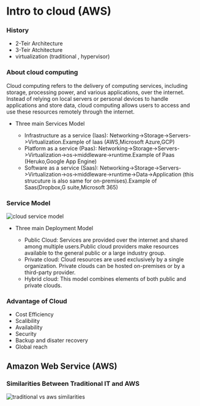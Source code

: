 
# Intro to cloud (AWS)

### History
- 2-Teir Architecture
- 3-Teir Atchitecture
- virtualization (traditional , hypervisor)


### About cloud computing
Cloud computing refers to the delivery of computing services, including storage, processing power, and various applications, over the internet. Instead of relying on local servers or personal devices to handle applications and store data, cloud computing allows users to access and use these resources remotely through the internet.
    
- Three main Services Model

    - Infrastructure as a service (Iaas): Networking->Storage->Servers->Virtualization.Example of Iaas (AWS,Microsoft Azure,GCP)
    - Platform as a service (Paas): Networking->Storage->Servers->Virtualization->os->middleware->runtime.Example of Paas (Heruko,Google App Engine)
    - Software as a service (Saas): Networking->Storage->Servers->Virtualization->os->middleware->runtime->Data->Application (this strucuture is also same for on-premises).Example of Saas(Dropbox,G suite,Microsoft 365)

### Service Model
![cloud service model](https://github.com/anupmaharzn/intro-to-aws/assets/34486226/defa58c0-8025-4d1c-a8f8-333b3f04a8c2)


- Three main Deployment Model

    - Public Cloud: Services are provided over the internet and shared among multiple users.Public cloud providers make resources available to the general public or a large industry group.
    - Private cloud: Cloud resources are used exclusively by a single organization. Private clouds can be hosted on-premises or by a third-party provider.
    - Hybrid cloud: This model combines elements of both public and private clouds. 

### Advantage of Cloud
- Cost Efficiency
- Scalibility
- Availability
- Security
- Backup and disater recovery
- Global reach


## Amazon Web Service (AWS)


### Similarities Between Traditional IT and AWS
![traditional vs aws similarities](https://github.com/anupmaharzn/intro-to-aws/assets/34486226/79675662-7c83-4cdb-8d30-0d2390f21d66)











